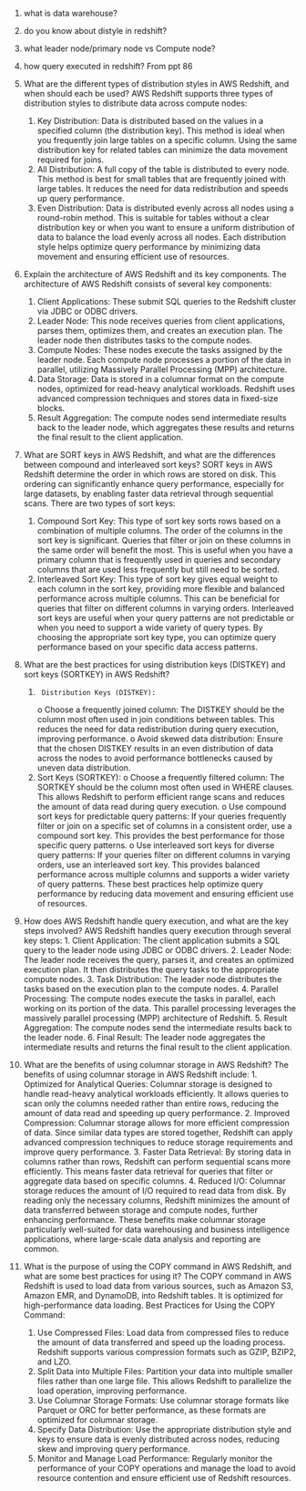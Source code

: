 1. what is data warehouse?


2. do you know about distyle in redshift?


3. what leader node/primary node vs Compute node?


4. how query executed in redshift? From ppt 86


5. What are the different types of distribution styles in AWS Redshift, and when should each be used?
     AWS Redshift supports three types of distribution styles to distribute data across compute nodes:
    1.	Key Distribution: Data is distributed based on the values in a specified column (the distribution key). This method is ideal when you frequently join large tables on a specific column. Using the same distribution key for related tables can minimize the data movement required for joins.
    2.	All Distribution: A full copy of the table is distributed to every node. This method is best for small tables that are frequently joined with large tables. It reduces the need for data redistribution and speeds up query performance.
    3.	Even Distribution: Data is distributed evenly across all nodes using a round-robin method. This is suitable for tables without a clear distribution key or when you want to ensure a uniform distribution of data to balance the load evenly across all nodes.
    Each distribution style helps optimize query performance by minimizing data movement and ensuring efficient use of resources.


6. Explain the architecture of AWS Redshift and its key components.
 	The architecture of AWS Redshift consists of several key components:
    1.	Client Applications: These submit SQL queries to the Redshift cluster via JDBC or ODBC drivers.
    2.	Leader Node: This node receives queries from client applications, parses them, optimizes them, and creates an execution plan. The leader node then distributes tasks to the compute nodes.
    3.	Compute Nodes: These nodes execute the tasks assigned by the leader node. Each compute node processes a portion of the data in parallel, utilizing Massively Parallel Processing (MPP) architecture.
    4.	Data Storage: Data is stored in a columnar format on the compute nodes, optimized for read-heavy analytical workloads. Redshift uses advanced compression techniques and stores data in fixed-size blocks.
    5.	Result Aggregation: The compute nodes send intermediate results back to the leader node, which aggregates these results and returns the final result to the client application.


7. What are SORT keys in AWS Redshift, and what are the differences between compound and interleaved sort keys?
	SORT keys in AWS Redshift determine the order in which rows are stored on disk. This ordering can significantly enhance query performance, especially for large datasets, by enabling faster data retrieval through sequential scans. There are two types of sort keys:
    1.	Compound Sort Key: This type of sort key sorts rows based on a combination of multiple columns. The order of the columns in the sort key is significant. Queries that filter or join on these columns in the same order will benefit the most. This is useful when you have a primary column that is frequently used in queries and secondary columns that are used less frequently but still need to be sorted.
    2.	Interleaved Sort Key: This type of sort key gives equal weight to each column in the sort key, providing more flexible and balanced performance across multiple columns. This can be beneficial for queries that filter on different columns in varying orders. Interleaved sort keys are useful when your query patterns are not predictable or when you need to support a wide variety of query types.
    By choosing the appropriate sort key type, you can optimize query performance based on your specific data access patterns.


8. What are the best practices for using distribution keys (DISTKEY) and sort keys (SORTKEY) in AWS Redshift?
    1.		Distribution Keys (DISTKEY):
        o	Choose a frequently joined column: The DISTKEY should be the column most often used in join conditions between tables. This reduces the need for data redistribution during query execution, improving performance.
        o	Avoid skewed data distribution: Ensure that the chosen DISTKEY results in an even distribution of data across the nodes to avoid performance bottlenecks caused by uneven data distribution.
    2.	Sort Keys (SORTKEY):
        o	Choose a frequently filtered column: The SORTKEY should be the column most often used in WHERE clauses. This allows Redshift to perform efficient range scans and reduces the amount of data read during query execution.
        o	Use compound sort keys for predictable query patterns: If your queries frequently filter or join on a specific set of columns in a consistent order, use a compound sort key. This provides the best performance for those specific query patterns.
        o	Use interleaved sort keys for diverse query patterns: If your queries filter on different columns in varying orders, use an interleaved sort key. This provides balanced performance across multiple columns and supports a wider variety of query patterns.
    These best practices help optimize query performance by reducing data movement and ensuring efficient use of resources.


9. How does AWS Redshift handle query execution, and what are the key steps involved?
       AWS Redshift handles query execution through several key steps:
        1.	Client Application: The client application submits a SQL query to the leader node using JDBC or ODBC drivers.
        2.	Leader Node: The leader node receives the query, parses it, and creates an optimized execution plan. It then distributes the query tasks to the appropriate compute nodes.
        3.	Task Distribution: The leader node distributes the tasks based on the execution plan to the compute nodes.
        4.	Parallel Processing: The compute nodes execute the tasks in parallel, each working on its portion of the data. This parallel processing leverages the massively parallel processing (MPP) architecture of Redshift.
        5.	Result Aggregation: The compute nodes send the intermediate results back to the leader node.
        6.	Final Result: The leader node aggregates the intermediate results and returns the final result to the client application.


10. What are the benefits of using columnar storage in AWS Redshift?
        The benefits of using columnar storage in AWS Redshift include:
        1.	Optimized for Analytical Queries: Columnar storage is designed to handle read-heavy analytical workloads efficiently. It allows queries to scan only the columns needed rather than entire rows, reducing the amount of data read and speeding up query performance.
        2.	Improved Compression: Columnar storage allows for more efficient compression of data. Since similar data types are stored together, Redshift can apply advanced compression techniques to reduce storage requirements and improve query performance.
        3.	Faster Data Retrieval: By storing data in columns rather than rows, Redshift can perform sequential scans more efficiently. This means faster data retrieval for queries that filter or aggregate data based on specific columns.
        4.	Reduced I/O: Columnar storage reduces the amount of I/O required to read data from disk. By reading only the necessary columns, Redshift minimizes the amount of data transferred between storage and compute nodes, further enhancing performance.
        These benefits make columnar storage particularly well-suited for data warehousing and business intelligence applications, where large-scale data analysis and reporting are common.


11. What is the purpose of using the COPY command in AWS Redshift, and what are some best practices for using it?
    The COPY command in AWS Redshift is used to load data from various sources, such as  Amazon S3, Amazon EMR, and DynamoDB, into Redshift tables. It is optimized for high-performance data loading.
    Best Practices for Using the COPY Command:
    1.	Use Compressed Files: Load data from compressed files to reduce the amount of data transferred and speed up the loading process. Redshift supports various compression formats such as GZIP, BZIP2, and LZO.
    2.	Split Data into Multiple Files: Partition your data into multiple smaller files rather than one large file. This allows Redshift to parallelize the load operation, improving performance.
    3.	Use Columnar Storage Formats: Use columnar storage formats like Parquet or ORC for better performance, as these formats are optimized for columnar storage.
    4.	Specify Data Distribution: Use the appropriate distribution style and keys to ensure data is evenly distributed across nodes, reducing skew and improving query performance.
    5.	Monitor and Manage Load Performance: Regularly monitor the performance of your COPY operations and manage the load to avoid resource contention and ensure efficient use of Redshift resources.
